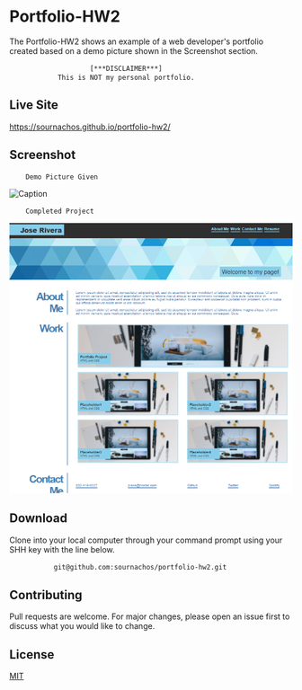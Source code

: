 # Portfolio-HW2

The Portfolio-HW2 shows an example of a web developer's portfolio created based on a demo picture shown in the Screenshot section. 

                        [***DISCLAIMER***]
                This is NOT my personal portfolio.

## Live Site

https://sournachos.github.io/portfolio-hw2/

## Screenshot
        Demo Picture Given
![Caption](/Assets/images/goal.gif)

        Completed Project
![Caption](/Assets/images/demo.png)

## Download
Clone into your local computer through your command prompt using your SHH key with the line below.

```bash
           git@github.com:sournachos/portfolio-hw2.git
```

## Contributing
Pull requests are welcome. For major changes, please open an issue first to discuss what you would like to change.


## License
[MIT](https://choosealicense.com/licenses/mit/)
